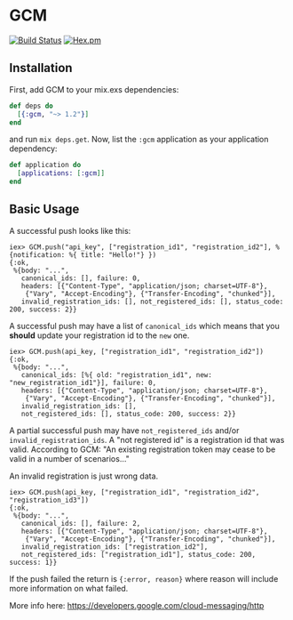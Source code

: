 # GCM

[![Build Status](https://travis-ci.org/carnivalmobile/gcm.svg?branch=master)](https://travis-ci.org/carnivalmobile/gcm) [![Hex.pm](https://img.shields.io/hexpm/v/gcm.svg?style=flat-square)](https://hex.pm/packages/gcm)

## Installation

First, add GCM to your mix.exs dependencies:

```elixir
def deps do
  [{:gcm, "~> 1.2"}]
end
```

and run `mix deps.get`. Now, list the `:gcm` application as your application dependency:

```elixir
def application do
  [applications: [:gcm]]
end
```

## Basic Usage

A successful push looks like this:

```
iex> GCM.push("api_key", ["registration_id1", "registration_id2"], %{notification: %{ title: "Hello!"} })
{:ok,
 %{body: "...",
   canonical_ids: [], failure: 0,
   headers: [{"Content-Type", "application/json; charset=UTF-8"},
    {"Vary", "Accept-Encoding"}, {"Transfer-Encoding", "chunked"}],
   invalid_registration_ids: [], not_registered_ids: [], status_code: 200, success: 2}}
```

A successful push may have a list of `canonical_ids` which means that you **should** update your registration id to the `new` one.

```
iex> GCM.push(api_key, ["registration_id1", "registration_id2"])
{:ok,
 %{body: "...",
   canonical_ids: [%{ old: "registration_id1", new: "new_registration_id1"}], failure: 0,
   headers: [{"Content-Type", "application/json; charset=UTF-8"},
    {"Vary", "Accept-Encoding"}, {"Transfer-Encoding", "chunked"}],
   invalid_registration_ids: [],
   not_registered_ids: [], status_code: 200, success: 2}}
```

A partial successful push may have `not_registered_ids` and/or `invalid_registration_ids`.
A "not registered id" is a registration id that was valid. According to GCM: "An existing registration token may cease to be valid in a number of scenarios..."

An invalid registration is just wrong data.

```
iex> GCM.push(api_key, ["registration_id1", "registration_id2", "registration_id3"])
{:ok,
 %{body: "...",
   canonical_ids: [], failure: 2,
   headers: [{"Content-Type", "application/json; charset=UTF-8"},
    {"Vary", "Accept-Encoding"}, {"Transfer-Encoding", "chunked"}],
   invalid_registration_ids: ["registration_id2"],
   not_registered_ids: ["registration_id1"], status_code: 200, success: 1}}
```

If the push failed the return is `{:error, reason}` where reason will include more information on what failed.

More info here: https://developers.google.com/cloud-messaging/http
